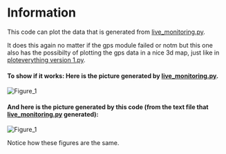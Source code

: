 # Information

This code can plot the data that is generated from [live_monitoring.py]( https://github.com/HugoBruins/cancatchers/tree/master/python/live_monitoring "live_monitoring").

It does this again no matter if the gps module failed or notm but this one also has the possibilty of plotting the gps data in a nice 3d map, just like in [ploteverything version 1.py](https://github.com/HugoBruins/cancatchers/tree/master/python/Plot%20everything "ploteverything version 1").

#### To show if it works: Here is the picture generated by [live_monitoring.py]( https://github.com/HugoBruins/cancatchers/tree/master/python/live_monitoring "live_monitoring").

![Figure_1](https://user-images.githubusercontent.com/25268098/122445812-35407380-cfa2-11eb-8ee4-9ee0942ef341.png)

#### And here is the picture generated by this code (from the text file that [live_monitoring.py]( https://github.com/HugoBruins/cancatchers/tree/master/python/live_monitoring "live_monitoring") generated):

![Figure_1](https://user-images.githubusercontent.com/25268098/122452031-17c2d800-cfa9-11eb-8f52-7aad126e3314.png)

Notice how these figures are the same. 
